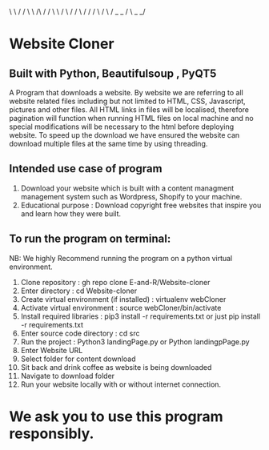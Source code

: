 \     \            /     /
 \     \    /\    /     /
  \     \  /  \  /     / 
   \     \/    \/     /
    \      /  \      /
     \_ _ /    \ _ _/

# Website Cloner
## Built with Python, Beautifulsoup , PyQT5

A Program that downloads a website. By website we are referring to all website related files including but not limited to HTML, CSS, Javascript, pictures and other files. All HTML links in files will be localised, therefore pagination will function when running HTML files on local machine and no special modifications will be necessary to the html before deploying website. To speed up the download we have ensured the website can download multiple files at the same time by using threading.

## Intended use case of program
1. Download your website which is built with a content managment management system such as Wordpress, Shopify to your machine.
2. Educational purpose : Download copyright free websites that inspire you and learn how they were built.


## To run the program on terminal: 
NB: We highly Recommend running the program on a python virtual environment.

1. Clone repository : gh repo clone E-and-R/Website-cloner
2. Enter directory : cd Website-cloner
3. Create virtual environment (if installed) : virtualenv webCloner
4. Activate virtual environment : source webCloner/bin/activate
5. Install required libraries : pip3 install -r requirements.txt or just pip install -r requirements.txt
6. Enter source code directory : cd src
7. Run the project : Python3 landingPage.py or Python landingpPage.py
8. Enter Website URL
9. Select folder for content download
10. Sit back and drink coffee as website is being downloaded
11. Navigate to download folder
12. Run your website locally with or without internet connection.



# We ask you to use this program responsibly.

